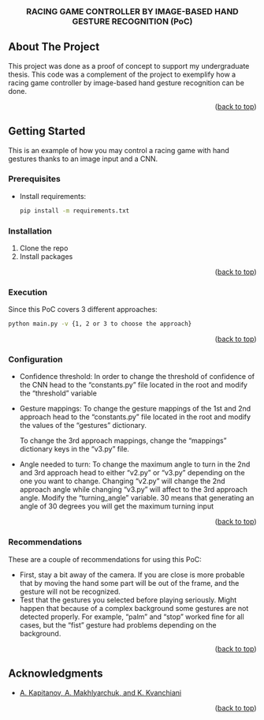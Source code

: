 <div id="top"></div>

<!-- PROJECT LOGO -->
<br />
<div align="center">
<h3 align="center">RACING GAME CONTROLLER BY IMAGE-BASED HAND GESTURE RECOGNITION (PoC)</h3>
</div>


<!-- ABOUT THE PROJECT -->
## About The Project

This project was done as a proof of concept to support my undergraduate thesis. This code was a complement of the 
project to exemplify how a racing game controller by image-based hand gesture recognition can be done.
<p align="right">(<a href="#top">back to top</a>)</p>

<!-- GETTING STARTED -->
## Getting Started

This is an example of how you may control a racing game with hand gestures thanks to an image input and a CNN.

### Prerequisites

* Install requirements:
  ```sh
  pip install -m requirements.txt
  ```

### Installation

1. Clone the repo
2. Install packages

<p align="right">(<a href="#top">back to top</a>)</p>

### Execution

Since this PoC covers 3 different approaches:
  ```sh
  python main.py -v {1, 2 or 3 to choose the approach}
  ```

<p align="right">(<a href="#top">back to top</a>)</p>

### Configuration

* Confidence threshold: In order to change the threshold of confidence of the CNN head to the “constants.py” file 
  located in the root and modify the “threshold” variable
* Gesture mappings: To change the gesture mappings of the 1st and 2nd approach head to the “constants.py” file located 
  in the root and modify the values of the “gestures” dictionary. 
  
  To change the 3rd approach mappings, change the “mappings” dictionary keys in the “v3.py” file.
* Angle needed to turn: To change the maximum angle to turn in the 2nd and 3rd approach head to either “v2.py” or 
  “v3.py” depending on the one you want to change. Changing “v2.py” will change the 2nd approach angle while changing 
  “v3.py” will affect to the 3rd approach angle. Modify the “turning_angle” variable. 30 means that generating an angle 
  of 30 degrees you will get the maximum turning input

<p align="right">(<a href="#top">back to top</a>)</p>

### Recommendations
These are a couple of recommendations for using this PoC:
* First, stay a bit away of the camera. If you are close is more probable that by moving the hand some part 
  will be out of the frame, and the gesture will not be recognized.
* Test that the gestures you selected before playing seriously. Might happen that because of a complex background some 
  gestures are not detected properly. For example, “palm” and “stop” worked fine for all cases, but the “fist” gesture 
  had problems depending on the background.

<p align="right">(<a href="#top">back to top</a>)</p>

<!-- ACKNOWLEDGMENTS -->
## Acknowledgments

* [A. Kapitanov, A. Makhlyarchuk, and K. Kvanchiani](https://github.com/hukenovs/hagrid)

<p align="right">(<a href="#top">back to top</a>)</p>